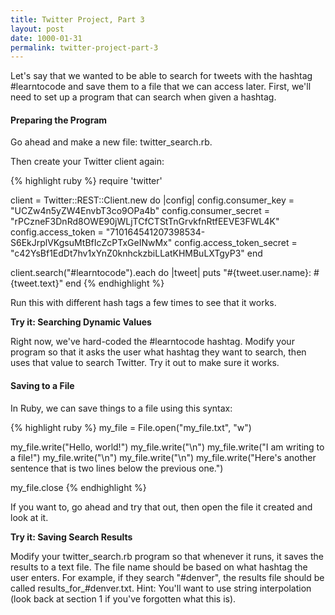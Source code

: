 ```yaml
---
title: Twitter Project, Part 3
layout: post
date: 1000-01-31
permalink: twitter-project-part-3
---
```


Let's say that we wanted to be able to search for tweets with the hashtag #learntocode and save them to a file that we can access later. First, we'll need to set up a program that can search when given a hashtag. 

<h4>Preparing the Program</h4>

Go ahead and make a new file: <span class="command">twitter_search.rb</span>.

Then create your Twitter client again:

{% highlight ruby %}
require 'twitter'

client = Twitter::REST::Client.new do |config|
  config.consumer_key        = "UCZw4n5yZW4EnvbT3co9OPa4b"
  config.consumer_secret     = "rPCzneF3DnRd8OWE90jWLjTCfCTStTnGrvkfnRtfEEVE3FWL4K"
  config.access_token        = "710164541207398534-S6EkJrplVKgsuMtBfIcZcPTxGeINwMx"
  config.access_token_secret = "c42YsBf1EdDt7hv1xYnZ0knhckzbiLLatKHMBuLXTgyP3"
end

client.search("#learntocode").each do |tweet|
  puts "#{tweet.user.name}: #{tweet.text}"
end
{% endhighlight %}

Run this with different hash tags a few times to see that it works. 

<div class="card cyan ">
  <div class="card-content white-text">
    <span class="card-title black-text"><b>Try it: Searching Dynamic Values</b></span>
    <p>
      Right now, we've hard-coded the #learntocode hashtag. Modify your program so that it asks the user what hashtag they want to search, then uses that value to search Twitter. Try it out to make sure it works. 
    </p>
  </div>
</div>

<h4>Saving to a File</h4>

In Ruby, we can save things to a file using this syntax:

{% highlight ruby %}
my_file = File.open("my_file.txt", "w")

my_file.write("Hello, world!")
my_file.write("\n")
my_file.write("I am writing to a file!")
my_file.write("\n")
my_file.write("\n")
my_file.write("Here's another sentence that is two lines below the previous one.")

my_file.close
{% endhighlight %}

If you want to, go ahead and try that out, then open the file it created and look at it. 

<div class="card cyan ">
  <div class="card-content white-text">
    <span class="card-title black-text"><b>Try it: Saving Search Results</b></span>
    <p>
      Modify your <span class="command">twitter_search.rb</span> program so that whenever it runs, it saves the results to a text file. The file name should be based on what hashtag the user enters. For example, if they search "#denver", the results file should be called <span class="command">results_for_#denver.txt</span>. Hint: You'll want to use string interpolation (look back at section 1 if you've forgotten what this is). 
    </p>
  </div>
</div>